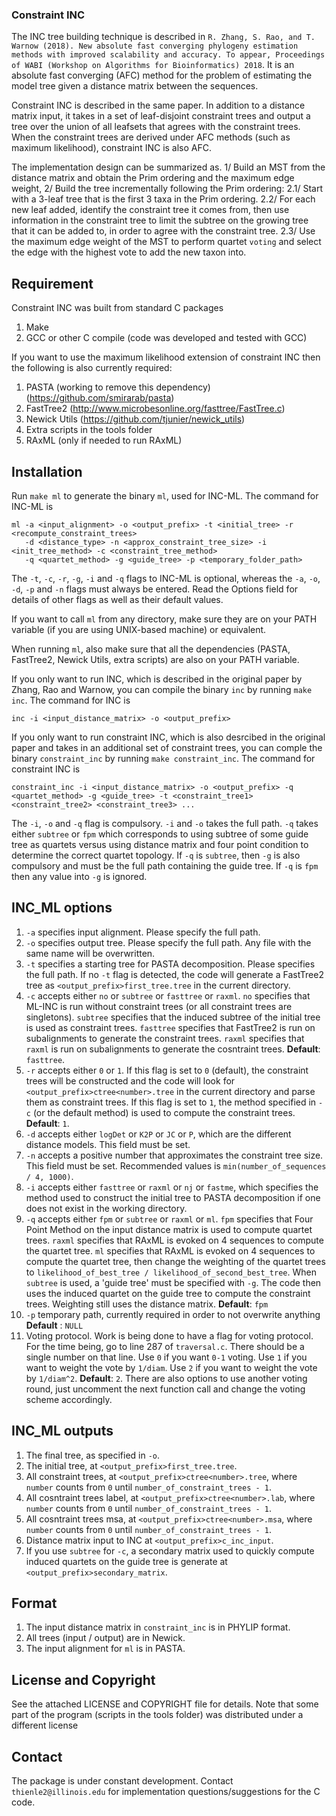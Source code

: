 ### Constraint INC

The INC tree building technique is described in `R. Zhang, S. Rao, and T. Warnow (2018). New absolute fast converging phylogeny estimation methods with improved scalability and accuracy. To appear, Proceedings of WABI (Workshop on Algorithms for Bioinformatics) 2018`. It is an absolute fast converging (AFC) method for the problem of estimating the model tree given a distance matrix between the sequences. 

Constraint INC is described in the same paper. In addition to a distance matrix input, it takes in a set of leaf-disjoint constraint trees and output a tree over the union of all leafsets that agrees with the constraint trees. When the constraint trees are derived under AFC methods (such as maximum likelihood), constraint INC is also AFC. 

The implementation design can be summarized as. 1/ Build an MST from the distance matrix and obtain the Prim ordering and the maximum edge weight, 2/ Build the tree incrementally following the Prim ordering: 2.1/ Start with a 3-leaf tree that is the first 3 taxa in the Prim ordering. 2.2/ For each new leaf added, identify the constraint tree it comes from, then use information in the constraint tree to limit the subtree on the growing tree that it can be added to, in order to agree with the constraint tree. 2.3/ Use the maximum edge weight of the MST to perform quartet `voting` and select the edge with the highest vote to add the new taxon into.  

## Requirement
Constraint INC was built from standard C packages 
1. Make
2. GCC or other C compile (code was developed and tested with GCC) 

If you want to use the maximum likelihood extension of constraint INC then the following is also currently required:
1. PASTA (working to remove this dependency) (https://github.com/smirarab/pasta) 
2. FastTree2 (http://www.microbesonline.org/fasttree/FastTree.c)
3. Newick Utils (https://github.com/tjunier/newick_utils)
4. Extra scripts in the tools folder
5. RAxML (only if needed to run RAxML)

## Installation
Run `make ml` to generate the binary `ml`, used for INC-ML. The command for INC-ML is 
```
ml -a <input_alignment> -o <output_prefix> -t <initial_tree> -r <recompute_constraint_trees> 
   -d <distance_type> -n <approx_constraint_tree_size> -i <init_tree_method> -c <constraint_tree_method> 
   -q <quartet_method> -g <guide_tree> -p <temporary_folder_path>
```
The `-t`, `-c`, `-r`, `-g`, `-i` and `-q` flags to INC-ML is optional, whereas the `-a`, `-o`, `-d`, `-p` and `-n` flags must always be entered. Read the Options field for details of other flags as well as their default values. 

If you want to call `ml` from any directory, make sure they are on your PATH variable (if you are using UNIX-based machine) or equivalent. 

When running `ml`, also make sure that all the dependencies (PASTA, FastTree2, Newick Utils, extra scripts) are also on your PATH variable. 

If you only want to run INC, which is described in the original paper by Zhang, Rao and Warnow, you can compile the binary `inc` by running `make inc`. The command for INC is 
```
inc -i <input_distance_matrix> -o <output_prefix>
```

If you only want to run constraint INC, which is also desrcibed in the original paper and takes in an additional set of constraint trees, you can comple the binary `constraint_inc` by running `make constraint_inc`. The command for constraint INC is
```
constraint_inc -i <input_distance_matrix> -o <output_prefix> -q <quartet_method> -g <guide_tree> -t <constraint_tree1> <constraint_tree2> <constraint_tree3> ... 
```
The `-i`, `-o` and `-q` flag is compulsory. `-i` and `-o` takes the full path. `-q` takes either `subtree` or `fpm` which corresponds to using subtree of some guide tree as quartets versus using distance matrix and four point condition to determine the correct quartet topology. If `-q` is `subtree`, then `-g` is also compulsory and must be the full path containing the guide tree. If `-q` is `fpm` then any value into `-g` is ignored.

## INC_ML options
1. `-a` specifies input alignment. Please specify the full path.
2. `-o` specifies output tree. Please specify the full path. Any file with the same name will be overwritten.
3. `-t` specifies a starting tree for PASTA decomposition. Please specifies the full path. If no `-t` flag is detected, the code will generate a FastTree2 tree as `<output_prefix>first_tree.tree` in the current directory.
4. `-c` accepts either `no` or `subtree` or `fasttree` or `raxml`. `no` specifies that ML-INC is run without constraint trees (or all constraint trees are singletons). `subtree` specifies that the induced subtree of the initial tree is used as constraint trees. `fasttree` specifies that FastTree2 is run on subalignments to generate the constraint trees. `raxml` specifies that `raxml` is run on subalignments to generate the cosntraint trees. __Default__: `fasttree`.
5. `-r` accepts either `0` or `1`. If this flag is set to `0` (default), the constraint trees will be constructed and the code will look for `<output_prefix>ctree<number>.tree` in the current directory and parse them as constraint trees. If this flag is set to `1`, the method specified in `-c` (or the default method) is used to compute the constraint trees. __Default__: `1`. 
6. `-d` accepts either `logDet` or `K2P` or `JC` or `P`, which are the different distance models. This field must be set.
7. `-n` accepts a positive number that approximates the constraint tree size. This field must be set. Recommended values is `min(number_of_sequences / 4, 1000)`. 
8. `-i` accepts either `fasttree` or `raxml` or `nj` or `fastme`, which specifies the method used to construct the initial tree to PASTA decomposition if one does not exist in the working directory.
9. `-q` accepts either `fpm` or `subtree` or `raxml` or `ml`. `fpm` specifies that Four Point Method on the input distance matrix is used to compute quartet trees. `raxml` specifies that RAxML is evoked on 4 sequences to compute the quartet tree. `ml` specifies that RAxML is evoked on 4 sequences to compute the quartet tree, then change the weighting of the quartet trees to `likelihood_of_best_tree / likelihood_of_second_best_tree`. When `subtree` is used, a 'guide tree' must be specified with `-g`. The code then uses the induced quartet on the guide tree to compute the constraint trees. Weighting still uses the distance matrix. __Default__: `fpm`
10. `-p` temporary path, currently required in order to not overwrite anything __Default__ : `NULL`
11. Voting protocol. Work is being done to have a flag for voting protocol. For the time being, go to line 287 of `traversal.c`. There should be a single number on that line. Use `0` if you want `0-1` voting. Use `1` if you want to weight the vote by `1/diam`. Use `2` if you want to weight the vote by `1/diam^2`. __Default__: `2`. There are also options to use another voting round, just uncomment the next function call and change the voting scheme accordingly. 

## INC_ML outputs
1. The final tree, as specified in `-o`. 
2. The initial tree, at `<output_prefix>first_tree.tree`.
3. All constraint trees, at `<output_prefix>ctree<number>.tree`, where `number` counts from `0` until `number_of_constraint_trees - 1`.
4. All cosntraint trees label, at `<output_prefix>ctree<number>.lab`, where `number` counts from `0` until `number_of_constraint_trees - 1`.
5. All cosntraint trees msa, at `<output_prefix>ctree<number>.msa`, where `number` counts from `0` until `number_of_constraint_trees - 1`.
6. Distance matrix input to INC at `<output_prefix>c_inc_input`.
7. If you use `subtree` for `-c`, a secondary matrix used to quickly compute induced quartets on the guide tree is generate at `<output_prefix>secondary_matrix`. 

## Format
1. The input distance matrix in `constraint_inc` is in PHYLIP format. 
2. All trees (input / output) are in Newick.
3. The input alignment for `ml` is in PASTA.

## License and Copyright
See the attached LICENSE and COPYRIGHT file for details. Note that some part of the program (scripts in the tools folder) was distributed under a different license

## Contact
The package is under constant development. Contact `thienle2@illinois.edu` for implementation questions/suggestions for the C code. 
